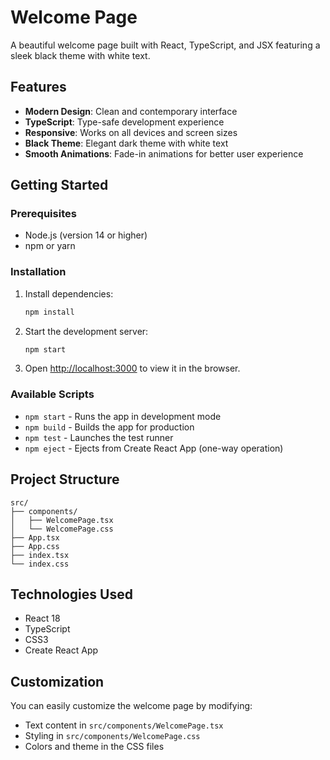 # Welcome Page

A beautiful welcome page built with React, TypeScript, and JSX featuring a sleek black theme with white text.

## Features

- **Modern Design**: Clean and contemporary interface
- **TypeScript**: Type-safe development experience
- **Responsive**: Works on all devices and screen sizes
- **Black Theme**: Elegant dark theme with white text
- **Smooth Animations**: Fade-in animations for better user experience

## Getting Started

### Prerequisites

- Node.js (version 14 or higher)
- npm or yarn

### Installation

1. Install dependencies:
   ```bash
   npm install
   ```

2. Start the development server:
   ```bash
   npm start
   ```

3. Open [http://localhost:3000](http://localhost:3000) to view it in the browser.

### Available Scripts

- `npm start` - Runs the app in development mode
- `npm build` - Builds the app for production
- `npm test` - Launches the test runner
- `npm eject` - Ejects from Create React App (one-way operation)

## Project Structure

```
src/
├── components/
│   ├── WelcomePage.tsx
│   └── WelcomePage.css
├── App.tsx
├── App.css
├── index.tsx
└── index.css
```

## Technologies Used

- React 18
- TypeScript
- CSS3
- Create React App

## Customization

You can easily customize the welcome page by modifying:
- Text content in `src/components/WelcomePage.tsx`
- Styling in `src/components/WelcomePage.css`
- Colors and theme in the CSS files
